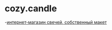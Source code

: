 # cozy.candle
-[интернет-магазин свечей, собственный макет](https://vartemovna.github.io/cozy.candle/index.html)

